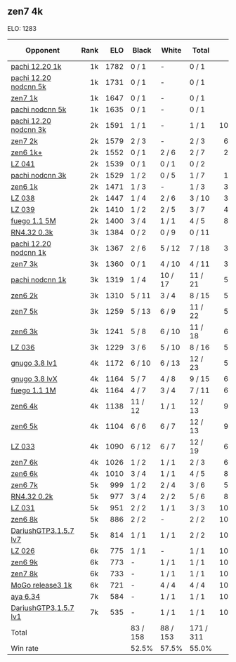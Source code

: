 ## zen7 4k ##

ELO: 1283

Opponent | Rank | ELO | Black | White | Total | Win rate
---------|-----:|----:|-------|-------|-------|-------:
[pachi 12.20 1k](pachi%2012.20%201k.md) | 1k | 1782 | 0 / 1 | - | 0 / 1 | 0.0%
[pachi 12.20 nodcnn 5k](pachi%2012.20%20nodcnn%205k.md) | 1k | 1731 | 0 / 1 | - | 0 / 1 | 0.0%
[zen7 1k](zen7%201k.md) | 1k | 1647 | 0 / 1 | - | 0 / 1 | 0.0%
[pachi nodcnn 5k](pachi%20nodcnn%205k.md) | 1k | 1635 | 0 / 1 | - | 0 / 1 | 0.0%
[pachi 12.20 nodcnn 3k](pachi%2012.20%20nodcnn%203k.md) | 2k | 1591 | 1 / 1 | - | 1 / 1 | 100.0%
[zen7 2k](zen7%202k.md) | 2k | 1579 | 2 / 3 | - | 2 / 3 | 66.7%
[zen6 1k+](zen6%201k+.md) | 2k | 1552 | 0 / 1 | 2 / 6 | 2 / 7 | 28.6%
[LZ 041](LZ%20041.md) | 2k | 1539 | 0 / 1 | 0 / 1 | 0 / 2 | 0.0%
[pachi nodcnn 3k](pachi%20nodcnn%203k.md) | 2k | 1529 | 1 / 2 | 0 / 5 | 1 / 7 | 14.3%
[zen6 1k](zen6%201k.md) | 2k | 1471 | 1 / 3 | - | 1 / 3 | 33.3%
[LZ 038](LZ%20038.md) | 2k | 1447 | 1 / 4 | 2 / 6 | 3 / 10 | 30.0%
[LZ 039](LZ%20039.md) | 2k | 1410 | 1 / 2 | 2 / 5 | 3 / 7 | 42.9%
[fuego 1.1 5M](fuego%201.1%205M.md) | 2k | 1400 | 3 / 4 | 1 / 1 | 4 / 5 | 80.0%
[RN4.32 0.3k](RN4.32%200.3k.md) | 3k | 1384 | 0 / 2 | 0 / 9 | 0 / 11 | 0.0%
[pachi 12.20 nodcnn 1k](pachi%2012.20%20nodcnn%201k.md) | 3k | 1367 | 2 / 6 | 5 / 12 | 7 / 18 | 38.9%
[zen7 3k](zen7%203k.md) | 3k | 1360 | 0 / 1 | 4 / 10 | 4 / 11 | 36.4%
[pachi nodcnn 1k](pachi%20nodcnn%201k.md) | 3k | 1319 | 1 / 4 | 10 / 17 | 11 / 21 | 52.4%
[zen6 2k](zen6%202k.md) | 3k | 1310 | 5 / 11 | 3 / 4 | 8 / 15 | 53.3%
[zen7 5k](zen7%205k.md) | 3k | 1259 | 5 / 13 | 6 / 9 | 11 / 22 | 50.0%
[zen6 3k](zen6%203k.md) | 3k | 1241 | 5 / 8 | 6 / 10 | 11 / 18 | 61.1%
[LZ 036](LZ%20036.md) | 3k | 1229 | 3 / 6 | 5 / 10 | 8 / 16 | 50.0%
[gnugo 3.8 lv1](gnugo%203.8%20lv1.md) | 4k | 1172 | 6 / 10 | 6 / 13 | 12 / 23 | 52.2%
[gnugo 3.8 lvX](gnugo%203.8%20lvX.md) | 4k | 1164 | 5 / 7 | 4 / 8 | 9 / 15 | 60.0%
[fuego 1.1 1M](fuego%201.1%201M.md) | 4k | 1164 | 4 / 7 | 3 / 4 | 7 / 11 | 63.6%
[zen6 4k](zen6%204k.md) | 4k | 1138 | 11 / 12 | 1 / 1 | 12 / 13 | 92.3%
[zen6 5k](zen6%205k.md) | 4k | 1104 | 6 / 6 | 6 / 7 | 12 / 13 | 92.3%
[LZ 033](LZ%20033.md) | 4k | 1090 | 6 / 12 | 6 / 7 | 12 / 19 | 63.2%
[zen7 6k](zen7%206k.md) | 4k | 1026 | 1 / 2 | 1 / 1 | 2 / 3 | 66.7%
[zen6 6k](zen6%206k.md) | 4k | 1010 | 3 / 4 | 1 / 1 | 4 / 5 | 80.0%
[zen6 7k](zen6%207k.md) | 5k | 999 | 1 / 2 | 2 / 4 | 3 / 6 | 50.0%
[RN4.32 0.2k](RN4.32%200.2k.md) | 5k | 977 | 3 / 4 | 2 / 2 | 5 / 6 | 83.3%
[LZ 031](LZ%20031.md) | 5k | 951 | 2 / 2 | 1 / 1 | 3 / 3 | 100.0%
[zen6 8k](zen6%208k.md) | 5k | 886 | 2 / 2 | - | 2 / 2 | 100.0%
[DariushGTP3.1.5.7 lv7](DariushGTP3.1.5.7%20lv7.md) | 5k | 814 | 1 / 1 | 1 / 1 | 2 / 2 | 100.0%
[LZ 026](LZ%20026.md) | 6k | 775 | 1 / 1 | - | 1 / 1 | 100.0%
[zen6 9k](zen6%209k.md) | 6k | 773 | - | 1 / 1 | 1 / 1 | 100.0%
[zen7 8k](zen7%208k.md) | 6k | 733 | - | 1 / 1 | 1 / 1 | 100.0%
[MoGo release3 1k](MoGo%20release3%201k.md) | 6k | 721 | - | 4 / 4 | 4 / 4 | 100.0%
[aya 6.34](aya%206.34.md) | 7k | 584 | - | 1 / 1 | 1 / 1 | 100.0%
[DariushGTP3.1.5.7 lv1](DariushGTP3.1.5.7%20lv1.md) | 7k | 535 | - | 1 / 1 | 1 / 1 | 100.0%
Total | | | 83 / 158 | 88 / 153 | 171 / 311 | 
Win rate| | | 52.5% | 57.5% | 55.0% | 
